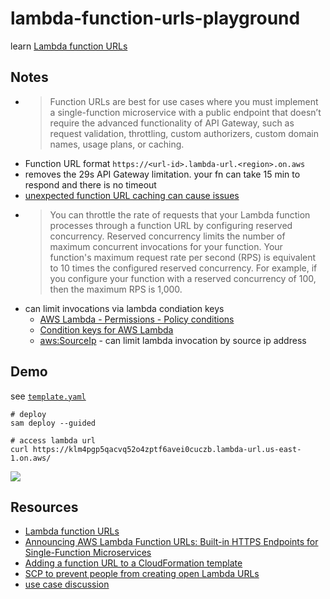 # lambda-function-urls-playground

learn [Lambda function URLs](https://docs.aws.amazon.com/lambda/latest/dg/lambda-urls.html)

## Notes

- > Function URLs are best for use cases where you must implement a single-function microservice with a public endpoint that doesn’t require the advanced functionality of API Gateway, such as request validation, throttling, custom authorizers, custom domain names, usage plans, or caching.
- Function URL format `https://<url-id>.lambda-url.<region>.on.aws`
- removes the 29s API Gateway limitation.  your fn can take 15 min to respond and there is no timeout
- [unexpected function URL caching can cause issues](https://twitter.com/marcinph/status/1511995646953377792?s=20&t=DtKC3pq7lms95Y0J3w3_XA)
- > You can throttle the rate of requests that your Lambda function processes through a function URL by configuring reserved concurrency. Reserved concurrency limits the number of maximum concurrent invocations for your function. Your function's maximum request rate per second (RPS) is equivalent to 10 times the configured reserved concurrency. For example, if you configure your function with a reserved concurrency of 100, then the maximum RPS is 1,000.
- can limit invocations via lambda condiation keys
  - [AWS Lambda - Permissions - Policy conditions](https://docs.aws.amazon.com/lambda/latest/dg/lambda-api-permissions-ref.html#authorization-conditions)
  - [Condition keys for AWS Lambda](https://docs.aws.amazon.com/service-authorization/latest/reference/list_awslambda.html#awslambda-policy-keys)
  - [aws:SourceIp](https://docs.aws.amazon.com/IAM/latest/UserGuide/reference_policies_condition-keys.html#condition-keys-sourceip) - can limit lambda invocation by source ip address


## Demo

see [`template.yaml`](template.yaml)

```
# deploy
sam deploy --guided

# access lambda url
curl https://klm4pgp5qacvq52o4zptf6avei0cuczb.lambda-url.us-east-1.on.aws/
```

![](https://www.evernote.com/l/AAF76pWkKC1OwaUEnrtqZHFPIhVe0G07S3EB/image.png)

## Resources

- [Lambda function URLs](https://docs.aws.amazon.com/lambda/latest/dg/lambda-urls.html)
- [Announcing AWS Lambda Function URLs: Built-in HTTPS Endpoints for Single-Function Microservices](https://aws.amazon.com/blogs/aws/announcing-aws-lambda-function-urls-built-in-https-endpoints-for-single-function-microservices/)
- [Adding a function URL to a CloudFormation template](https://docs.aws.amazon.com/lambda/latest/dg/urls-configuration.html#urls-cfn)
- [SCP to prevent people from creating open Lambda URLs](https://twitter.com/ben11kehoe/status/1511857782298882050?s=20&t=DtKC3pq7lms95Y0J3w3_XA)
- [use case discussion](https://twitter.com/ben11kehoe/status/1512115496761536512?s=20&t=DtKC3pq7lms95Y0J3w3_XA)
